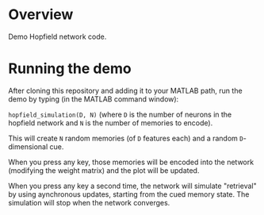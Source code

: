 # Overview

Demo Hopfield network code.

# Running the demo

After cloning this repository and adding it to your MATLAB path, run the demo by typing (in the MATLAB command window):

`hopfield_simulation(D, N)` (where `D` is the number of neurons in the hopfield network and `N` is the number of memories to encode).

This will create `N` random memories (of `D` features each) and a random `D`-dimensional cue.

When you press any key, those memories will be encoded into the network (modifying the weight matrix) and the plot will be updated.

When you press any key a second time, the network will simulate "retrieval" by using aynchronous updates, starting from the cued memory state.  The simulation will stop when the network converges.
